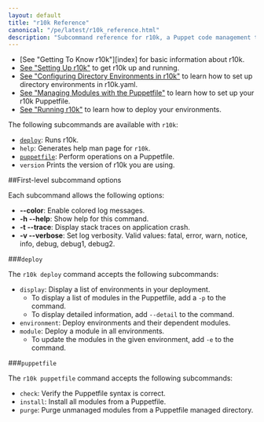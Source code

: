 ```yaml
---
layout: default
title: "r10k Reference"
canonical: "/pe/latest/r10k_reference.html"
description: "Subcommand reference for r10k, a Puppet code management tool."
---
```

[setup]: ./r10k_setup.html
[r10kyaml]: ./r10k_yaml.html
[puppetfile]: ./r10k_puppetfile.html
[running]: ./r10k_run.html
[r10kindex]: ./r10k.md

* [See "Getting To Know r10k"][index] for basic information about r10k.
* [See "Setting Up r10k"][setup] to get r10k up and running.
* [See "Configuring Directory Environments in r10k"][r10kyaml] to learn how to set up directory environments in r10k.yaml.
* [See "Managing Modules with the Puppetfile"][puppetfile] to learn how to set up your r10k Puppetfile.
* [See "Running r10k"][running] to learn how to deploy your environments.


The following subcommands are available with `r10k`:

* [`deploy`](#deploy): Runs r10k.
* `help`: Generates help man page for `r10k`.
* [`puppetfile`](#puppetfile): Perform operations on a Puppetfile.
* `version` Prints the version of r10k you are using.

##First-level subcommand options

Each subcommand allows the following options:

* **--color**: Enable colored log messages.
* **-h --help**: Show help for this command.
* **-t --trace**: Display stack traces on application crash.
* **-v --verbose**: Set log verbosity. Valid values: fatal, error, warn, notice, info, debug, debug1, debug2.
 
    
###`deploy`

The `r10k deploy` command accepts the following subcommands:

* `display`: Display a list of environments in your deployment.
  * To display a list of modules in the Puppetfile, add a `-p` to the command.
  * To display detailed information, add `--detail` to the command.
* `environment`: Deploy environments and their dependent modules.
* `module`: Deploy a module in all environments.
  * To update the modules in the given environment, add `-e` to the command.

###`puppetfile`

The `r10k puppetfile` command accepts the following subcommands:

* `check`: Verify the Puppetfile syntax is correct.
* `install`: Install all modules from a Puppetfile.
* `purge`: Purge unmanaged modules from a Puppetfile managed directory.